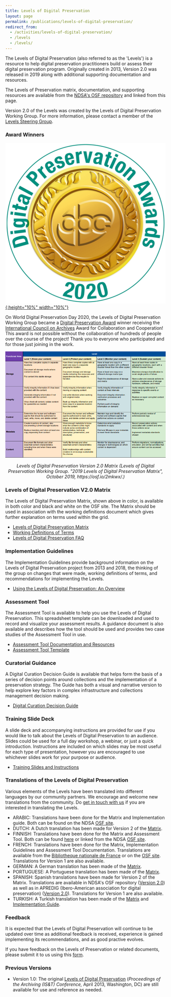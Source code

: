 ```yaml
---
title: Levels of Digital Preservation
layout: page
permalink: /publications/levels-of-digital-preservation/
redirect_from: 
  - /activities/levels-of-digital-preservation/
  - /levels
  - /levels/
---
```

The Levels of Digital Preservation (also referred to as the 'Levels') is a resource to help digital preservation practitioners build or assess their digital preservation program.  Originally created in 2013, Version 2.0 was released in 2019 along with additional supporting documentation and resources. 

The Levels of Preservation matrix, documentation, and supporting resources are available from the [NDSA's OSF repository](https://osf.io/4d567/) and linked from this page.  

Version 2.0 of the Levels was created by the Levels of Digital Preservation Working Group.  For more information, please contact a member of the [Levels Steering Group](/groups/levels-of-preservation/). 

### Award Winners
[![Digital Preservation Award](/images/DPC_Award_Logo.jpg "Digital Preservation Award Logo"){:height="10%" width="10%"}](https://www.dpconline.org/events/digital-preservation-awards) 

On World Digital Preservation Day 2020, the Levels of Digital Preservation Working Group became a [Digital Preservation Award](https://www.dpconline.org/events/digital-preservation-awards) winner receiving the [International Council on Archives](https://www.ica.org/en) Award for Collaboration and Cooperation! This award is not possible without the collaboration of hundreds of people over the course of the project!  Thank you to everyone who participated and for those just joining in the work. 

[![Levels of Digital Preservation, Version 2.0](/images/LOP_v2.png "Levels of Digital Preservation, Version 2.0")](https://osf.io/2mkwx/)
<p align="center"><em>Levels of Digital Preservation Version 2.0 Matrix (Levels of Digital Preservation Working Group. "2019 Levels of Digital Preservation Matrix", October 2019, https://osf.io/2mkwx/.)</em></p>

### Levels of Digital Preservation V2.0 Matrix
The Levels of Digital Preservation Matrix, shown above in color, is available in both color and black and white on the OSF site. The Matrix should be used in association with the working definitions document which gives further explanation on terms used within the grid.   
* [Levels of Digital Preservation Matrix](https://osf.io/2mkwx/)
* [Working Definitions of Terms](https://osf.io/rynmf/)
* [Levels of Digital Preservation FAQ](https://docs.google.com/document/d/1jxj7hlV9LNO0grucz88CSyk_WHrc_uAQB-EYJjJvexY/edit?usp=sharing)

### Implementation Guidelines
The Implementation Guidelines provide background information on the Levels of Digital Preservation project from 2013 and 2018, the thinking of the group on changes that were made, working definitions of terms, and recommendations for implementing the Levels. 
* [Using the Levels of Digital Preservation: An Overview](https://osf.io/nt8u9/)
  
### Assessment Tool
The Assessment Tool is available to help you use the Levels of Digital Preservation.  This spreadsheet template can be downloaded and used to record and visualize your assessment results.  A guidance document is also available and describes how the tool should be used and provides two case studies of the Assessment Tool in use.  
* [Assessment Tool Documentation and Resources](https://osf.io/m2fek/)
* [Assessment Tool Template](https://osf.io/8ctpu/)

### Curatorial Guidance
A Digital Curation Decision Guide is available that helps form the basis of a series of decision points around collections and the implementation of a preservation strategy. The Guide has both a visual and narrative version to help explore key factors in complex infrastructure and collections management decision making. 
* [Digital Curation Decision Guide](https://osf.io/q8c47/)

### Training Slide Deck
A slide deck and accompanying instructions are provided for use if you would like to talk about the Levels of Digital Preservation to an audience.  Slides could be used for a full day workshop, a webinar, or just a quick introduction. Instructions are included on which slides may be most useful for each type of presentation, however you are encouraged to use whichever slides work for your purpose or audience.  
* [Training Slides and Instructions](https://osf.io/je439/)

### Translations of the Levels of Digital Preservation
Various elements of the Levels have been translated into different languages by our community partners. We encourage and welcome new translations from the community.  Do [get in touch with us](https://docs.google.com/forms/d/e/1FAIpQLSfuS_uabpqSkSHpIsaam64ZEKDFIuZ1qZNaafXVvueIZsb8MA/viewform) if you are interested in translating the Levels.  

* ARABIC: Translations have been done for the Matrix and Implementation guide.  Both can be found on the NDSA [OSF site](https://osf.io/qgz98/).
* DUTCH: A Dutch translation has been made for Version 2 of the [Matrix](https://osf.io/brqga/).
* FINNISH: Translations have been done for the Matrix and Assessment Tool.  Both can be found [here](https://www.digitalpreservation.fi/specifications/ndsalevels) or linked from the NDSA [OSF site](https://osf.io/69gpf/).
* FRENCH: Translations have been done for the Matrix, Implementation Guidelines and Assessment Tool Documentation.  Translations are available from the [Bibliotheque nationale de France](https://hal-bnf.archives-ouvertes.fr/hal-02162334) or on the [OSF site](https://osf.io/9ya8c/).  Translations for Version 1 are also available.  
* GERMAN: A German translation has been made of the [Matrix](https://osf.io/3na96/).
* PORTUGUESE: A Portuguese translation has been made of the [Matrix](https://osf.io/3amnu/).
* SPANISH: Spanish translations have been made for Version 2 of the Matrix.  Translations are available in NDSA's OSF repository ([Version 2.0](https://osf.io/aqh63/)) as well as in APREDIG (Ibero-American association for digital preservation) ([Version 2.0](http://www.apredig.org/npdndsa2019/)).  Translations for Version 1 are also available.  
* TURKISH: A Turkish translation has been made of the [Matrix](https://osf.io/c7ge3/) and [Implementation Guide](https://osf.io/fje6v/).
  
### Feedback
It is expected that the Levels of Digital Preservation will continue to be updated over time as additional feedback is received, experience is gained implementing its recommendations, and as good practive evolves.

If you have feedback on the Levels of Preservation or related documents, please submit it to us using this [form](https://docs.google.com/forms/d/e/1FAIpQLSfuS_uabpqSkSHpIsaam64ZEKDFIuZ1qZNaafXVvueIZsb8MA/viewform).  

 

<!--### Survey Reports
The following reports describe surveys of users and use cases for Version 1 of the Levels of Digital Preservation which provided information that assisted witht the revision of the Matrix and the creation of the Assessment Tool Template.
* [Assessment of Use of the NDSA Levels of Preservation](https://osf.io/47kqm/)
* [Preliminary results from the Using the Levels of Preservation Survey](https://osf.io/ythqn/)-->


### Previous Versions 
* Version 1.0: The original [Levels of Digital Preservation](https://osf.io/9ya8c/) (*Proceedings of the Archiving (IS&T) Conference,* April 2013, Washington, DC) are still available for use and reference as needed.  


<!--### Levels of Preservation Working Group
This work was done by the Levels of Preservation Working Group.  It is expected that the Levels of Digital Preservation will continue to be updated over time as additional feedback is received, experience is gained implementing its recommendations and as empirical research provides detailed information about data loss. For this reason, each iteration of the Levels will be versioned.

Find more information on the Levels of Preservation Working Group on their [webpage](https://ndsa.org/working-groups/levels-of-preservation/).-->